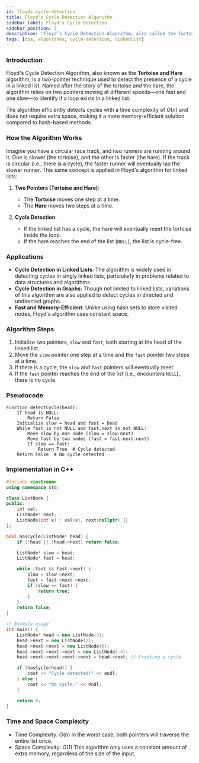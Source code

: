 ```yaml
---
id: floyds-cycle-detection
title: Floyd's Cycle Detection Algorithm
sidebar_label: Floyd's Cycle Detection
sidebar_position: 3
description: 'Floyd’s Cycle Detection Algorithm, also called the Tortoise and Hare Algorithm, is a method used to detect cycles in a linked list. It uses two pointers that move at different speeds through the list to determine if a cycle exists.'
tags: [dsa, algorithms, cycle-detection, linkedList]
---
```


### Introduction

Floyd's Cycle Detection Algorithm, also known as the **Tortoise and Hare** algorithm, is a two-pointer technique used to detect the presence of a cycle in a linked list. Named after the story of the tortoise and the hare, the algorithm relies on two pointers moving at different speeds—one fast and one slow—to identify if a loop exists in a linked list.

The algorithm efficiently detects cycles with a time complexity of $O(n)$ and does not require extra space, making it a more memory-efficient solution compared to hash-based methods.

### How the Algorithm Works

Imagine you have a circular race track, and two runners are running around it. One is slower (the tortoise), and the other is faster (the hare). If the track is circular (i.e., there is a cycle), the faster runner will eventually lap the slower runner. This same concept is applied in Floyd's algorithm for linked lists:

1. **Two Pointers (Tortoise and Hare)**:
   - The **Tortoise** moves one step at a time.
   - The **Hare** moves two steps at a time.
   
2. **Cycle Detection**:
   - If the linked list has a cycle, the hare will eventually meet the tortoise inside the loop.
   - If the hare reaches the end of the list (`NULL`), the list is cycle-free.

### Applications

- **Cycle Detection in Linked Lists**: The algorithm is widely used in detecting cycles in singly linked lists, particularly in problems related to data structures and algorithms.
- **Cycle Detection in Graphs**: Though not limited to linked lists, variations of this algorithm are also applied to detect cycles in directed and undirected graphs.
- **Fast and Memory-Efficient**: Unlike using hash sets to store visited nodes, Floyd's algorithm uses constant space.

### Algorithm Steps

1. Initialize two pointers, `slow` and `fast`, both starting at the head of the linked list.
2. Move the `slow` pointer one step at a time and the `fast` pointer two steps at a time.
3. If there is a cycle, the `slow` and `fast` pointers will eventually meet.
4. If the `fast` pointer reaches the end of the list (i.e., encounters `NULL`), there is no cycle.

### Pseudocode

```text
Function detectCycle(head):
    If head is NULL:
        Return False
    Initialize slow = head and fast = head
    While fast is not NULL and fast.next is not NULL:
        Move slow by one node (slow = slow.next)
        Move fast by two nodes (fast = fast.next.next)
        If slow == fast:
            Return True  # Cycle detected
    Return False  # No cycle detected
```
### Implementation in C++

```cpp
#include <iostream>
using namespace std;

class ListNode {
public:
    int val;
    ListNode* next;
    ListNode(int x) : val(x), next(nullptr) {}
};

bool hasCycle(ListNode* head) {
    if (!head || !head->next) return false;

    ListNode* slow = head;
    ListNode* fast = head;

    while (fast && fast->next) {
        slow = slow->next;
        fast = fast->next->next;
        if (slow == fast) {
            return true;
        }
    }
    return false;
}

// Example usage
int main() {
    ListNode* head = new ListNode(3);
    head->next = new ListNode(2);
    head->next->next = new ListNode(0);
    head->next->next->next = new ListNode(-4);
    head->next->next->next->next = head->next; // Creating a cycle

    if (hasCycle(head)) {
        cout << "Cycle detected!" << endl;
    } else {
        cout << "No cycle." << endl;
    }

    return 0;
}
```
### Time and Space Complexity
- Time Complexity: $O(n)$
In the worst case, both pointers will traverse the entire list once.
- Space Complexity: $O(1)$
This algorithm only uses a constant amount of extra memory, regardless of the size of the input.
